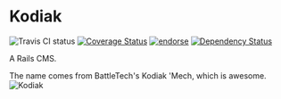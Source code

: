 Kodiak
======
![Travis CI status](https://api.travis-ci.org/dhoss/Kodiak.png?branch=master)
[![Coverage Status](https://coveralls.io/repos/dhoss/Kodiak/badge.png?branch=%28detached+from+47d933e%29)](https://coveralls.io/r/dhoss/Kodiak?branch=%28detached+from+47d933e%29)
[![endorse](https://api.coderwall.com/dhoss/endorsecount.png)](https://coderwall.com/dhoss)
[![Dependency Status](https://gemnasium.com/dhoss/Kodiak.png)](https://gemnasium.com/dhoss/Kodiak)

A Rails CMS.

The name comes from BattleTech's Kodiak 'Mech, which is awesome.
![Kodiak](http://www.sarna.net/wiki/images/e/e6/CCG_Arsenal_Kodiak.jpg)
